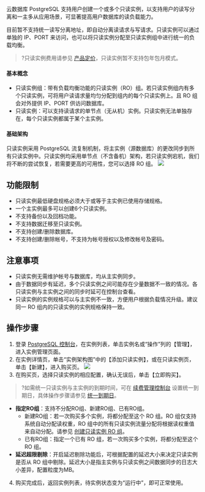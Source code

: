 
云数据库 PostgreSQL 支持用户创建一个或多个只读实例，以支持用户的读写分离和一主多从应用场景，可显著提高用户数据库的读负载能力。

目前暂不支持统一读写分离地址，即自动分离读请求与写请求。只读实例可以通过单独的 IP、PORT 来访问，也可以将只读实例分配至只读实例组中进行统一的负载均衡。

>?只读实例费用请参见 [产品定价](https://cloud.tencent.com/document/product/409/4993)，只读实例暂不支持包年包月模式。

#### 基本概念
- 只读实例组：带有负载均衡功能的只读实例（RO）组。若只读实例组内有多个只读实例，可将用户读请求量均匀分配到组内的每个只读实例上。且 RO 组会对外提供 IP、PORT 供访问数据库。
- 只读实例：可以支持读请求的单节点（无从机）实例。只读实例无法单独存在，每个只读实例都属于某个主实例。

#### 基础架构
只读实例采用 PostgreSQL 流复制机制，将主实例（源数据库）的更改同步到所有只读实例中。只读实例均采用单节点（不含备机）架构，若只读实例宕机，我们将不断的尝试恢复，若需要更高的可用性，您可以选择 RO 组。
![](https://main.qcloudimg.com/raw/bf2ef3ecfc232f6e69a99ead319a5cb2.png)

## 功能限制
- 只读实例最低硬盘规格必须大于或等于主实例已使用存储规格。
- 一个主实例最多可以创建6个只读实例。
- 不支持备份以及回档功能。
- 不支持数据迁移至只读实例。
- 不支持创建/删除数据库。
- 不支持创建/删除帐号，不支持为帐号授权以及修改帐号及密码。

## 注意事项
- 只读实例无需维护帐号与数据库，均从主实例同步。
- 由于数据同步有延迟，多个只读实例之间可能存在少量数据不一致的情况。各只读实例与主实例之间的同步时延可在控制台查看。
- 只读实例的实例规格可以与主实例不一致，方便用户根据负载情况升级。建议同一 RO 组内的只读实例的实例规格保持一致。

## 操作步骤
1. 登录 [PostgreSQL 控制台](https://console.cloud.tencent.com/postgres )，在实例列表，单击实例名或“操作”列的【管理】，进入实例管理页面。
2. 在实例详情页，单击“实例架构图”中的【添加只读实例】，或在只读实例页，单击【新建】，进入购买页。
![](https://main.qcloudimg.com/raw/23750a230618ed95f4af131033cce984.png)
3. 在购买页，选择只读实例的相应配置，确认无误后，单击【立即购买】。
>?如需统一只读实例与主实例的到期时间，可在 [续费管理控制台](https://console.cloud.tencent.com/account/renewal) 设置统一到期日，具体操作步骤请参见 [统一到期日](https://cloud.tencent.com/document/product/555/7454#.E7.BB.9F.E4.B8.80.E5.88.B0.E6.9C.9F.E6.97.A5)。
>
 - **指定RO组**：支持不分配RO组、新建RO组、已有RO组。
    - 新建RO组：若一次购买多个实例，将都分配至这个 RO 组。RO 组仅支持系统自动分配读权重，RO 组中的所有只读实例流量分配将根据读权重值来自动分配。请参见 [创建只读实例 RO 组](https://cloud.tencent.com/document/product/409/49548#cjzdslrz)。
    - 已有RO组：指定一个已有 RO 组，若一次购买多个实例，将都分配至这个 RO 组。
 - **延迟超限剔除**：开启延迟剔除功能后，可根据配置的延迟大小来决定只读实例是否从 RO 组中剔除。延迟大小是指主实例与只读实例之间数据同步的日志大小差异，配置粒度为MB。
4. 购买完成后，返回实例列表，待实例状态变为“运行中”，即可正常使用。
